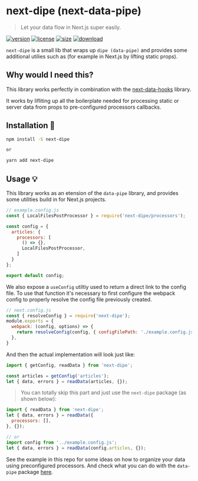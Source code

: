 # next-dipe (next-data-pipe)
> Let your data flow in Next.js super easily.

[![version][version-image]][version-url]
[![license][license-image]][license-url]
[![size][size-image]][size-url]
[![download][download-image]][download-url]


`next-dipe` is a small lib that wraps up `dipe (data-pipe)` and provides some additional utilies such as (for example in Next.js by lifting static props).


## Why would I need this?
This library works perfectly in combination with the [next-data-hooks](https://) library.

It works by lifliting up all the boilerplate needed for processing static or server data from props to pre-configured processors callbacks.

## Installation 🔧
```bash
npm install -S next-dipe

or 

yarn add next-dipe
```

## Usage 💡

This library works as an etension of the `data-pipe` library, and provides some utilities build in for Next.js projects.

```js
// example.config.js
const { LocalFilesPostProcessor } = require('next-dipe/processors');

const config = {
  articles: {
    processors: [
      () => {},
      LocalFilesPostProcessor,
    ]
  }
};

export default config;
```

We also expose a `useConfig` utiltiy used to return a direct link to the config file.
To use that function it's necessary to first configure the webpack config to properly resolve the config file previously created.

```js
// next.config.js
const { resolveConfig } = require('next-dipe');
module.exports = {
  webpack: (config, options) => {
    return resolveConfig(config, { configFilePath: './example.config.js' })
  },
}
```

And then the actual implementation will look just like:

```js
import { getConfig, readData } from 'next-dipe';

const articles = getConfig('articles');
let { data, errors } = readData(articles, {});
```

> You can totally skip this part and just use the `next-dipe` package (as shown below):

```js
import { readData } from 'next-dipe';
let { data, errors } = readData({
  processors: [],
}, {});

// or 
import config from '../example.config.js';
let { data, errors } = readData(config.articles, {});
```

See the example in this repo for some ideas on how to organize your data using preconfigured processors.
And check what you can do with the `data-pipe` package [here]().


[version-image]: https://img.shields.io/npm/v/next-dipe
[version-url]: https://npmjs.org/package/next-dipe

[license-image]: https://img.shields.io/npm/l/next-dipe
[license-url]: hhttps://github.com/DavideBruner/data-pipe/tree/main/LICENSE.txt

[size-image]: https://img.shields.io/bundlephobia/minzip/next-dipe
[size-url]: https://github.com/DavideBruner/data-pipe/tree/main/packages/next-data-pipe/dist/index.js

[download-image]: https://img.shields.io/npm/dm/next-dipe
[download-url]: https://www.npmjs.com/package/next-dipe